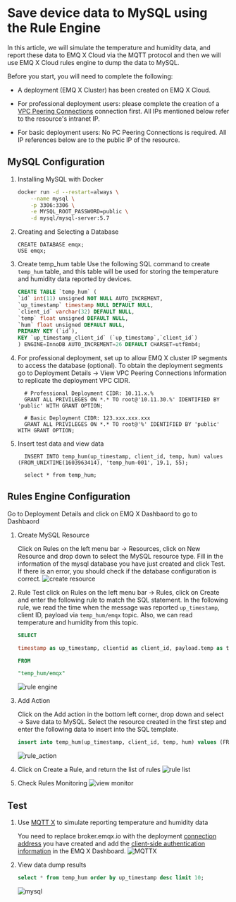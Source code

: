 # Save device data to MySQL using the Rule Engine

In this article, we will simulate the temperature and humidity data, and report these data to EMQ X Cloud via the MQTT protocol and then we will use EMQ X Cloud rules engine to dump the data to MySQL.

Before you start, you will need to complete the following:

* A deployment (EMQ X Cluster) has been created on EMQ X Cloud.

* For professional deployment users: please complete the creation of a [VPC Peering Connections](../deployments/security_features_and_settings/vpc_peering.md) connection first. All IPs mentioned below refer to the resource's intranet IP.

* For basic deployment users: No PC Peering Connections is required. All IP references below are to the public IP of the resource.


## MySQL Configuration

1. Installing MySQL with Docker

   ```bash
   docker run -d --restart=always \
       --name mysql \
       -p 3306:3306 \
       -e MYSQL_ROOT_PASSWORD=public \
       -d mysql/mysql-server:5.7
   ```
2. Creating and Selecting a Database

   ```mysql
   CREATE DATABASE emqx;
   USE emqx;
   ```

3. Create temp_hum table
   Use the following SQL command to create `temp_hum` table, and this table will be used for storing the temperature and humidity data reported by devices.

    ```sql
    CREATE TABLE `temp_hum` (
    `id` int(11) unsigned NOT NULL AUTO_INCREMENT,
    `up_timestamp` timestamp NULL DEFAULT NULL,
    `client_id` varchar(32) DEFAULT NULL,
    `temp` float unsigned DEFAULT NULL,
    `hum` float unsigned DEFAULT NULL,
    PRIMARY KEY (`id`),
    KEY `up_timestamp_client_id` (`up_timestamp`,`client_id`)
    ) ENGINE=InnoDB AUTO_INCREMENT=26 DEFAULT CHARSET=utf8mb4;
    ```

4. For professional deployment, set up to allow EMQ X cluster IP segments to access the database (optional).
     To obtain the deployment segments go to Deployment Details → View VPC Peering Connections Information to replicate the deployment VPC CIDR.

     ```mysql
       # Professional Deployment CIDR: 10.11.x.%
       GRANT ALL PRIVILEGES ON *.* TO root@'10.11.30.%' IDENTIFIED BY 'public' WITH GRANT OPTION;
       
       # Basic Deployment CIDR: 123.xxx.xxx.xxx
       GRANT ALL PRIVILEGES ON *.* TO root@'%' IDENTIFIED BY 'public' WITH GRANT OPTION;
     ```

5. Insert test data and view data

   ```mysql
     INSERT INTO temp_hum(up_timestamp, client_id, temp, hum) values (FROM_UNIXTIME(1603963414), 'temp_hum-001', 19.1, 55);
     
     select * from temp_hum;
   ```

   
## Rules Engine Configuration  

Go to Deployment Details and click on EMQ X Dashbaord to go to Dashbaord

1. Create MySQL Resource

   Click on Rules on the left menu bar → Resources, click on New Resource and drop down to select the MySQL resource type. Fill in the information of the mysql database you have just created and click Test. If there is an error, you should check if the database configuration is correct.
   ![create resource](./_assets/create_mysql_resource.png)
   
2. Rule Test
   click on Rules on the left menu bar → Rules, click on Create and enter the following rule to match the SQL statement. In the following rule, we read the time when the message was reported `up_timestamp`, client ID, payload via `temp_hum/emqx` topic. Also, we can read temperature and humidity from this topic.
   
   ```sql
   SELECT 
   
   timestamp as up_timestamp, clientid as client_id, payload.temp as temp, payload.hum as hum  
   
   FROM  
   
   "temp_hum/emqx"  
   ```
   ![rule engine](./_assets/sql_test.png)
   
3. Add Action

   Click on the Add action in the bottom left corner, drop down and select → Save data to MySQL. Select the resource created in the first step and enter the following data to insert into the SQL template.

   ```sql
   insert into temp_hum(up_timestamp, client_id, temp, hum) values (FROM_UNIXTIME(${up_timestamp}/1000), ${client_id}, ${temp}, ${hum}) 
   ```
   ![rule_action](./_assets/add_mysql_action.png)

4. Click on Create a Rule, and return the list of rules
   ![rule list](./_assets/view_rule_engine.png)


5. Check Rules Monitoring
   ![view monitor](./_assets/view_monitor.png)
   

## Test

1. Use [MQTT X](https://mqttx.app/) to simulate reporting temperature and humidity data

   You need to replace broker.emqx.io with the deployment [connection address](../deployments/view_deployment.md) you have created and add the [client-side authentication information](../deployments/auth_and_acl.md) in the EMQ X Dashboard.
   ![MQTTX](./_assets/mqttx_publish.png)

2. View data dump results
      ```sql
      select * from temp_hum order by up_timestamp desc limit 10;
      ```
   ![mysql](./_assets/mysql_query_result.png)
